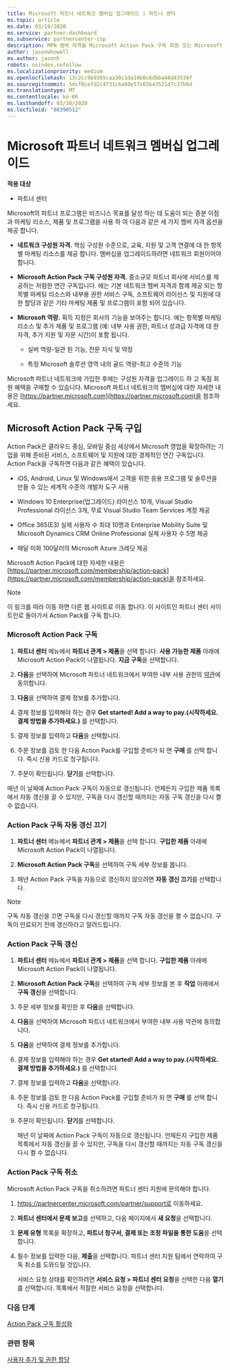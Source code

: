 ```yaml
---
title: Microsoft 파트너 네트워크 멤버십 업그레이드 | 파트너 센터
ms.topic: article
ms.date: 03/19/2020
ms.service: partner-dashboard
ms.subservice: partnercenter-csp
description: MPN 멤버 자격을 Microsoft Action Pack 구독 회원 또는 Microsoft 역량으로 업그레이드 하 여 독점적 혜택을 받을 수 있습니다.
author: jasonwhowell
ms.author: jasonh
robots: noindex,nofollow
ms.localizationpriority: medium
ms.openlocfilehash: 13c2cc9b9365caa38c1da10b0c6dbba48d435397
ms.sourcegitcommit: 5dcf8cefd2c4731c6a80e57c65b43521d7c37b6d
ms.translationtype: MT
ms.contentlocale: ko-KR
ms.lasthandoff: 03/30/2020
ms.locfileid: "80390512"
---
```

# <a name="upgrade-your-microsoft-partner-network-membership"></a>Microsoft 파트너 네트워크 멤버십 업그레이드

**적용 대상**

-  파트너 센터

Microsoft의 파트너 프로그램은 비즈니스 목표를 달성 하는 데 도움이 되는 증분 이점과 마케팅 리소스, 제품 및 프로그램을 사용 하 여 다음과 같은 세 가지 멤버 자격 옵션을 제공 합니다.

- **네트워크 구성원 자격.** 핵심 구성원 수준으로, 교육, 지원 및 고객 연결에 대 한 항목별 마케팅 리소스를 제공 합니다. 멤버십을 업그레이드하려면 네트워크 회원이어야 합니다.

- **Microsoft Action Pack 구독 구성원 자격.** 중소규모 파트너 회사에 서비스를 제공하는 저렴한 연간 구독입니다. 에는 기본 네트워크 멤버 자격과 함께 제공 되는 항목별 마케팅 리소스와 내부용 권한 서비스 구독, 소프트웨어 라이선스 및 지원에 대 한 할당과 같은 기타 마케팅 제품 및 프로그램이 포함 되어 있습니다.

- **Microsoft 역량.** 획득 지정은 회사의 기능을 보여주는 합니다. 에는 항목별 마케팅 리소스 및 추가 제품 및 프로그램 (예: 내부 사용 권한, 파트너 성과급 자격에 대 한 자격, 추가 지원 및 자문 시간)이 포함 됩니다.

  - 실버 역량-일관 된 기능, 전문 지식 및 약정

  - 특정 Microsoft 솔루션 영역 내의 골드 역량-최고 수준의 기능

Microsoft 파트너 네트워크에 가입한 후에는 구성원 자격을 업그레이드 하 고 독점 회원 혜택을 구매할 수 있습니다. Microsoft 파트너 네트워크의 멤버십에 대한 자세한 내용은 [https://partner.microsoft.com](https://partner.microsoft.com)을 참조하세요.

## <a name="purchase-a-microsoft-action-pack-subscription"></a>Microsoft Action Pack 구독 구입

Action Pack은 클라우드 중심, 모바일 중심 세상에서 Microsoft 영업을 확장하려는 기업을 위해 준비된 서비스, 소프트웨어 및 지원에 대한 경제적인 연간 구독입니다. Action Pack을 구독하면 다음과 같은 혜택이 있습니다.

- iOS, Android, Linux 및 Windows에서 고객을 위한 응용 프로그램 및 솔루션을 만들 수 있는 세계적 수준의 개발자 도구 사용 

- Windows 10 Enterprise(업그레이드) 라이선스 10개, Visual Studio Professional 라이선스 3개, 무료 Visual Studio Team Services 계정 제공 

- Office 365(E3) 실제 사용자 수 최대 10명과 Enterprise Mobility Suite 및 Microsoft Dynamics CRM Online Professional 실제 사용자 수 5명 제공

- 매달 미화 100달러의 Microsoft Azure 크레딧 제공

Microsoft Action Pack에 대한 자세한 내용은 [https://partner.microsoft.com/membership/action-pack](https://partner.microsoft.com/membership/action-pack)을 참조하세요. 

> [!NOTE]  
> 이 링크를 따라 이동 하면 다른 웹 사이트로 이동 합니다. 이 사이트인 파트너 센터 사이트인로 돌아가서 Action Pack를 구독 합니다.


### <a name="subscribe-to-microsoft-action-pack"></a>Microsoft Action Pack 구독

1. **파트너 센터** 메뉴에서 **파트너 관계 > 제품**을 선택 합니다. **사용 가능한 제품** 아래에 Microsoft Action Pack이 나열됩니다. **지금 구독**을 선택합니다. 

2. **다음**을 선택하여 Microsoft 파트너 네트워크에서 부여한 내부 사용 권한의 [약관](https://go.microsoft.com/fwlink/?linkid=842232)에 동의합니다.  

3. **다음**을 선택하여 결제 정보를 추가합니다. 

4. 결제 정보를 입력해야 하는 경우 **Get started! Add a way to pay.(시작하세요. 결제 방법을 추가하세요.)** 를 선택합니다.

5. 결제 정보를 입력하고 **다음**을 선택합니다.

6. 주문 정보를 검토 한 다음 Action Pack를 구입할 준비가 되 면 **구매** 를 선택 합니다. 즉시 신용 카드로 청구됩니다.

7. 주문이 확인됩니다. **닫기**를 선택합니다.

매년 이 날짜에 Action Pack 구독이 자동으로 갱신됩니다. 언제든지 구입한 제품 목록에서 자동 갱신을 끌 수 있지만, 구독을 다시 갱신할 때까지는 자동 구독 갱신을 다시 켤 수 없습니다. 

### <a name="turn-off-automatic-action-pack-subscription-renewal"></a>Action Pack 구독 자동 갱신 끄기

1. **파트너 센터** 메뉴에서 **파트너 관계 > 제품**을 선택 합니다. **구입한 제품** 아래에 Microsoft Action Pack이 나열됩니다.

2. **Microsoft Action Pack 구독**을 선택하여 구독 세부 정보를 봅니다. 

3. 매년 Action Pack 구독을 자동으로 갱신하지 않으려면 **자동 갱신 끄기**를 선택합니다. 

> [!NOTE]  
> 구독 자동 갱신을 끄면 구독을 다시 갱신할 때까지 구독 자동 갱신을 켤 수 없습니다. 구독이 만료되기 전에 갱신하라고 알려드립니다.


### <a name="renew-your-action-pack-subscription"></a>Action Pack 구독 갱신

1. **파트너 센터** 메뉴에서 **파트너 관계 > 제품**을 선택 합니다. **구입한 제품** 아래에 Microsoft Action Pack이 나열됩니다.

2. **Microsoft Action Pack 구독**을 선택하여 구독 세부 정보를 본 후 **작업** 아래에서 **구독 갱신**을 선택합니다.  

3. 주문 세부 정보를 확인한 후 **다음**을 선택합니다.

4. **다음**을 선택하여 Microsoft 파트너 네트워크에서 부여한 내부 사용 약관에 동의합니다.  

5. **다음**을 선택하여 결제 정보를 추가합니다. 

6. 결제 정보를 입력해야 하는 경우 **Get started! Add a way to pay.(시작하세요. 결제 방법을 추가하세요.)** 를 선택합니다. 

7. 결제 정보를 입력하고 **다음**을 선택합니다.

8. 주문 정보를 검토 한 다음 Action Pack를 구입할 준비가 되 면 **구매** 를 선택 합니다. 즉시 신용 카드로 청구됩니다.

9. 주문이 확인됩니다. **닫기**를 선택합니다.

    매년 이 날짜에 Action Pack 구독이 자동으로 갱신됩니다. 언제든지 구입한 제품 목록에서 자동 갱신을 끌 수 있지만, 구독을 다시 갱신할 때까지는 자동 구독 갱신을 다시 켤 수 없습니다. 


### <a name="cancel-your-action-pack-subscription"></a>Action Pack 구독 취소

Microsoft Action Pack 구독을 취소하려면 파트너 센터 지원에 문의해야 합니다.

1. https://partnercenter.microsoft.com/partner/support로 이동하세요.

2. **파트너 센터에서 문제 보고**를 선택하고, 다음 페이지에서 **새 요청**을 선택합니다.

3. **문제 유형** 목록을 확장하고, **파트너 청구서, 결제 또는 조정 파일을 통한 도움**을 선택합니다. 

4. 필수 정보를 입력한 다음, **제출**을 선택합니다. 파트너 센터 지원 팀에서 연락하여 구독 취소를 도와드릴 것입니다.

    서비스 요청 상태를 확인하려면 **서비스 요청 > 파트너 센터 요청**을 선택한 다음 **열기**를 선택합니다. 목록에서 적절한 서비스 요청을 선택합니다.  

 
### <a name="next-steps"></a>다음 단계

[Action Pack 구독 활성화](manage-your-partner-network-benefits.md)


### <a name="related-topics"></a>관련 항목

[사용자 추가 및 권한 할당](create-user-accounts-and-set-permissions.md)